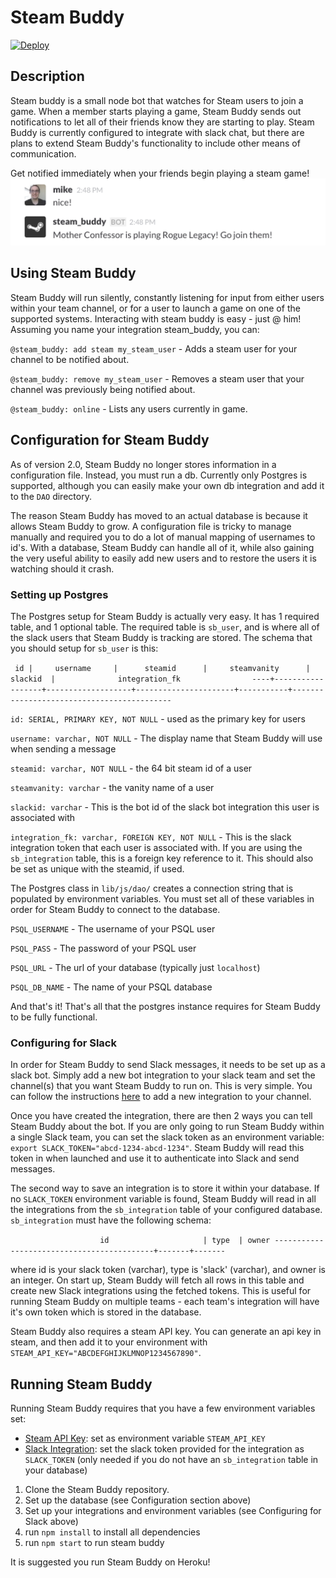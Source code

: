 # Steam Buddy

[![Deploy](https://www.herokucdn.com/deploy/button.png)](https://heroku.com/deploy)

## Description
Steam buddy is a small node bot that watches for Steam users to join a game. When a member starts playing a game, Steam Buddy sends out notifications to let all of their friends know they are starting to play. Steam Buddy is currently configured to integrate with slack chat, but there are plans to extend Steam Buddy's functionality to include other means of communication.

Get notified immediately when your friends begin playing a steam game!
![Steam Buddy Screenshot](/img/steam_buddy.png)

## Using Steam Buddy
Steam Buddy will run silently, constantly listening for input from either users within your team channel, or for a user to launch a game on one of the supported systems. Interacting with steam buddy is easy - just @ him! Assuming you name your integration steam_buddy, you can:

`@steam_buddy: add steam my_steam_user` - Adds a steam user for your channel to be notified about.

`@steam_buddy: remove my_steam_user` - Removes a steam user that your channel was previously being notified about.

`@steam_buddy: online` - Lists any users currently in game.

## Configuration for Steam Buddy
As of version 2.0, Steam Buddy no longer stores information in a configuration file. Instead, you must run a db. Currently only Postgres is supported, although you can easily make your own db integration and add it to the `DAO` directory.

The reason Steam Buddy has moved to an actual database is because it allows Steam Buddy to grow. A configuration file is tricky to manage manually and required you to do a lot of manual mapping of usernames to id's. With a database, Steam Buddy can handle all of it, while also gaining the very useful ability to easily add new users and to restore the users it is watching should it crash.

### Setting up Postgres
The Postgres setup for Steam Buddy is actually very easy. It has 1 required table, and 1 optional table. The required table is `sb_user`, and is where all of the slack users that Steam Buddy is tracking are stored. The schema that you should setup for `sb_user` is this:

` id |     username     |      steamid      |     steamvanity      |  slackid  |              integration_fk               
----+------------------+-------------------+----------------------+-----------+-------------------------------------------`


`id: SERIAL, PRIMARY KEY, NOT NULL` - used as the primary key for users

`username: varchar, NOT NULL` - The display name that Steam Buddy will use when sending a message

`steamid: varchar, NOT NULL` - the 64 bit steam id of a user

`steamvanity: varchar` - the vanity name of a user

`slackid: varchar` - This is the bot id of the slack bot integration this user is associated with

`integration_fk: varchar, FOREIGN KEY, NOT NULL` - This is the slack integration token that each user is associated with. If you are using the `sb_integration` table, this is a foreign key reference to it. This should also be set as unique with the steamid, if used.

The Postgres class in `lib/js/dao/` creates a connection string that is populated by environment variables. You must set all of these variables in order for Steam Buddy to connect to the database.

`PSQL_USERNAME` - The username of your PSQL user

`PSQL_PASS` - The password of your PSQL user

`PSQL_URL` - The url of your database (typically just `localhost`)

`PSQL_DB_NAME` - The name of your PSQL database

And that's it! That's all that the postgres instance requires for Steam Buddy to be fully functional.

### Configuring for Slack
In order for Steam Buddy to send Slack messages, it needs to be set up as a slack bot. Simply add a new bot integration to your slack team and set the channel(s) that you want Steam Buddy to run on. This is very simple. You can follow the instructions [here](https://api.slack.com/bot-users) to add a new integration to your channel.

Once you have created the integration, there are then 2 ways you can tell Steam Buddy about the bot. If you are only going to run Steam Buddy within a single Slack team, you can set the slack token as an environment variable: `export SLACK_TOKEN="abcd-1234-abcd-1234"`. Steam Buddy will read this token in when launched and use it to authenticate into Slack and send messages.

The second way to save an integration is to store it within your database. If no `SLACK_TOKEN` environment variable is found, Steam Buddy will read in all the integrations from the `sb_integration` table of your configured database. `sb_integration` must have the following schema:

`                    id                     | type  | owner
-------------------------------------------+-------+-------`

where id is your slack token (varchar), type is 'slack' (varchar), and owner is an integer. On start up, Steam Buddy will fetch all rows in this table and create new Slack integrations using the fetched tokens. This is useful for running Steam Buddy on multiple teams - each team's integration will have it's own token which is stored in the database.

Steam Buddy also requires a steam API key. You can generate an api key in steam, and then add it to your environment with `STEAM_API_KEY="ABCDEFGHIJKLMNOP1234567890"`.

## Running Steam Buddy
Running Steam Buddy requires that you have a few environment variables set:
* [Steam API Key](http://steamcommunity.com/dev/registerkey): set as environment variable `STEAM_API_KEY`
* [Slack Integration](https://api.slack.com/bot-users): set the slack token provided for the integration as `SLACK_TOKEN` (only needed if you do not have an `sb_integration` table in your database)

1. Clone the Steam Buddy repository.
2. Set up the database (see Configuration section above)
3. Set up your integrations and environment variables (see Configuring for Slack above)
4. run `npm install` to install all dependencies
5. run `npm start` to run steam buddy

It is suggested you run Steam Buddy on Heroku!
